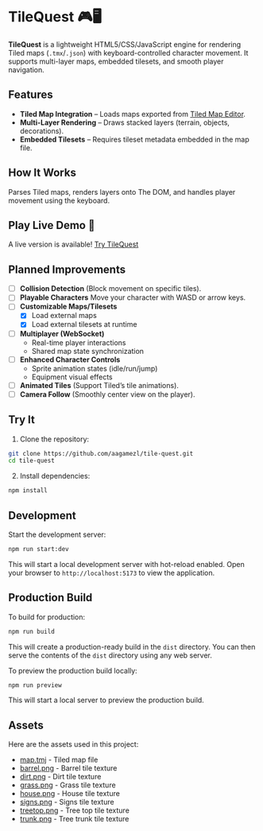 # TileQuest 🎮🖥️

**TileQuest** is a lightweight HTML5/CSS/JavaScript engine for rendering Tiled maps (`.tmx`/`.json`) with keyboard-controlled character movement. It supports multi-layer maps, embedded tilesets, and smooth player navigation.

## Features

* **Tiled Map Integration** – Loads maps exported from [Tiled Map Editor](https://www.mapeditor.org/).
* **Multi-Layer Rendering** – Draws stacked layers (terrain, objects, decorations).
* **Embedded Tilesets** – Requires tileset metadata embedded in the map file.

## How It Works

Parses Tiled maps, renders layers onto The DOM, and handles player movement using the keyboard.

## Play Live Demo 🚀
A live version is available! [Try TileQuest](https://aagamezl.github.io/tile-quest/)

## Planned Improvements

- [ ] **Collision Detection** (Block movement on specific tiles).
- [ ] **Playable Characters** Move your character with WASD or arrow keys.
- [ ] **Customizable Maps/Tilesets**
  - [x] Load external maps
  - [x] Load external tilesets at runtime
- [ ] **Multiplayer (WebSocket)**
  - Real-time player interactions
  - Shared map state synchronization
- [ ] **Enhanced Character Controls**
  - Sprite animation states (idle/run/jump)
  - Equipment visual effects
- [ ] **Animated Tiles** (Support Tiled’s tile animations).
- [ ] **Camera Follow** (Smoothly center view on the player).

## Try It

1. Clone the repository:
```sh
git clone https://github.com/aagamezl/tile-quest.git
cd tile-quest
```

2. Install dependencies:
```sh
npm install
```

## Development

Start the development server:
```sh
npm run start:dev
```

This will start a local development server with hot-reload enabled. Open your browser to `http://localhost:5173` to view the application.

## Production Build

To build for production:
```sh
npm run build
```

This will create a production-ready build in the `dist` directory. You can then serve the contents of the `dist` directory using any web server.

To preview the production build locally:
```sh
npm run preview
```

This will start a local server to preview the production build.

## Assets

Here are the assets used in this project:

- [map.tmj](assets/map.tmj) - Tiled map file
- [barrel.png](assets/tileset/barrel.png) - Barrel tile texture
- [dirt.png](assets/tileset/dirt.png) - Dirt tile texture
- [grass.png](assets/tileset/grass.png) - Grass tile texture
- [house.png](assets/tileset/house.png) - House tile texture
- [signs.png](assets/tileset/signs.png) - Signs tile texture
- [treetop.png](assets/tileset/treetop.png) - Tree top tile texture
- [trunk.png](assets/tileset/trunk.png) - Tree trunk tile texture
